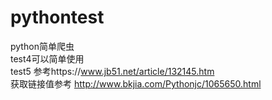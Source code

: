 # pythontest
python简单爬虫  
test4可以简单使用  
test5 参考https://www.jb51.net/article/132145.htm  
获取链接值参考 http://www.bkjia.com/Pythonjc/1065650.html